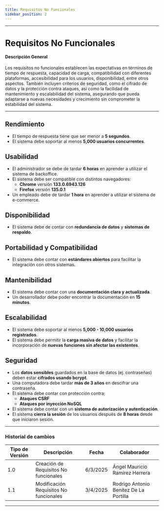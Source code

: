 ```yaml
---
title: Requisitos No Funcionales
sidebar_position: 2
---
```


---

# Requisitos No Funcionales

#### Descripción General

Los requisitos no funcionales establecen las expectativas en términos de tiempo de respuesta, capacidad de carga, compatibilidad con diferentes plataformas, accesibilidad para los usuarios, disponibilidad, entre otros aspectos. También incluyen criterios de seguridad, como el cifrado de datos y la protección contra ataques, así como la facilidad de mantenimiento y escalabilidad del sistema, asegurando que pueda adaptarse a nuevas necesidades y crecimiento sin comprometer la estabilidad del sistema.

---

## Rendimiento

- El tiempo de respuesta tiene que ser menor a **5 segundos**.
- El sistema debe soportar al menos **5,000 usuarios concurrentes**.

## Usabilidad

- El administrador se debe de tardar **6 horas** en aprender a utilizar el sistema de backoffice.
- El sistema debe ser compatible con distintos navegadores:
  - **Chrome** versión **133.0.6943.126**
  - **Firefox** versión **135.0.1**
- Un empleado debe de tardar **1 hora** en aprender a utilizar el sistema de e-commerce.

## Disponibilidad

- El sistema debe de contar con **redundancia de datos** y **sistemas de respaldo**.

## Portabilidad y Compatibilidad

- El sistema debe contar con **estándares abiertos** para facilitar la integración con otros sistemas.

## Mantenibilidad

- El sistema debe contar con una **documentación clara y actualizada**.
- Un desarrollador debe poder encontrar la documentación en **15 minutos**.

## Escalabilidad

- El sistema debe soportar al menos **5,000 - 10,000 usuarios registrados**.
- El sistema debe permitir la **carga masiva de datos** y facilitar la incorporación de **nuevas funciones sin afectar las existentes**.

## Seguridad

- Los **datos sensibles** guardados en la base de datos (ej. contraseñas) deben estar **cifrados usando bcrypt**.
- Una computadora debe tardar **más de 3 años** en descifrar una contraseña.
- El sistema debe contar con protección contra:
  - **Ataques CSRF**
  - **Ataques por inyección NoSQL**
- El sistema debe contar con un **sistema de autorización y autenticación**.
- El sistema **cierra la sesión** de los usuarios después de **8 horas** desde que iniciaron sesión.

---

### Historial de cambios

| Tipo de Versión | Descripción                            | Fecha    | Colaborador                            |
| --------------- | -------------------------------------- | -------- | -------------------------------------- |
| 1.0             | Creación de Requisitos No funcionales  | 6/3/2025 | Ángel Mauricio Ramírez Herrera         |
| 1.1             | Modificación Requisitos No funcionales | 3/4/2025 | Rodrigo Antonio Benítez De La Portilla |

---
